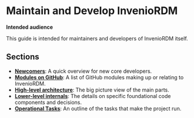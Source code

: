 # Maintain and Develop InvenioRDM

**Intended audience**

This guide is intended for maintainers and developers of InvenioRDM itself.

## Sections

- **[Newcomers](newcomers.md)**: A quick overview for new core developers.
- **[Modules on GitHub](modules.md)**: A list of GitHub modules making up or relating to InvenioRDM.
- **[High-level architecture]()**: The big picture view of the main parts.
- **[Lower-level internals]()**: The details on specific foundational code components and decisions.
- **[Operational Tasks]()**: An outline of the tasks that make the project run.
